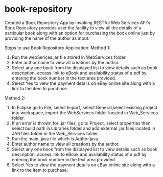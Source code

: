 # book-repository
Created a Book Repository App by invoking RESTful Web Services API's.  Book Repository provides user the facility to view all the details of a particular book along with an option for purchasing the book online just by providing the name of the author as input.

Steps to use Book Repository Application:
Method 1:
1) Run the webSerices.jar file stored in WebServices folder.
2) Enter author name to view all creations by the author.
3) Select any one book from the displayed list to view details such as book description, access link to eBook and availability status of a pdf by entering the book number in the text area provided.
4) Select Yes to view the payment details on eBay online site along with a link to the item to purchase. 


Method 2:
1) In Eclipse go to File, select Import, select General,select existing project into workspace, import the WebServices folder located in Web_Services folder.
2) If an error is thrown for .jar files, go to Project, select properties then select build path in Libraries folder and add external .jar files located in JAR files folder in the Web_Services folder.
1) Run the main .java file which is Author.java.
2) Enter author name to view all creations by the author.
3) Select any one book from the displayed list to view details such as book description, access link to eBook and availability status of a pdf by entering the book number in the text area provided
4) Select Yes to view the payment details on eBay online site along with a link to the item to purchase.
